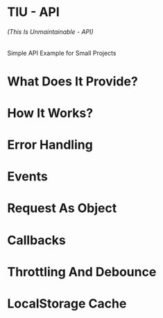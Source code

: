 # TIU - API
###### (This Is Unmaintainable - API)

Simple API Example for Small Projects

# What Does It Provide?


# How It Works?





# Error Handling



# Events


# Request As Object


# Callbacks


# Throttling And Debounce

# LocalStorage Cache

